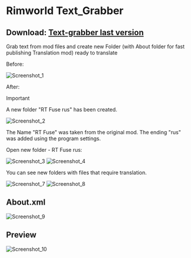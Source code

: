 # Rimworld Text_Grabber

## Download: [Text-grabber last version](https://github.com/kamikadza13/Text-grabber/releases/latest/download/Text_Grabber.zip)


Grab text from mod files and create new Folder (with About folder for fast publishing Translation mod) ready to translate

Before:

![Screenshot_1](https://github.com/kamikadza13/Text-grabber/assets/57400507/42634cfc-448c-497e-b6ae-54d67135ccb7)

After:  
> [!IMPORTANT]
> A new folder "RT Fuse rus" has been created.

![Screenshot_2](https://github.com/kamikadza13/Text-grabber/assets/57400507/fdaf16e7-eac0-4267-8e38-932a51ae814c)

The Name "RT Fuse" was taken from the original mod.
The ending "rus" was added using the program settings.

Open new folder - RT Fuse rus:

![Screenshot_3](https://github.com/kamikadza13/Text-grabber/assets/57400507/d70be6c2-e904-4d29-9015-5a0a98d63b2c)
![Screenshot_4](https://github.com/kamikadza13/Text-grabber/assets/57400507/c211fe56-f2bc-427b-87e6-3c4c0ed2a456)

You can see new folders with files that require translation.

![Screenshot_7](https://github.com/kamikadza13/Text-grabber/assets/57400507/1f09399d-9bfa-433f-8a40-9cd87f5e45ba)
![Screenshot_8](https://github.com/kamikadza13/Text-grabber/assets/57400507/f29043a1-d69f-4d73-add9-31ee3ebf857a)

## About.xml

![Screenshot_9](https://github.com/kamikadza13/Text-grabber/assets/57400507/12b90ad2-1f65-457e-9182-82db543f568f)

## Preview

![Screenshot_10](https://github.com/kamikadza13/Text-grabber/assets/57400507/7623b896-a867-43d4-9045-eb7b29d0849f)
